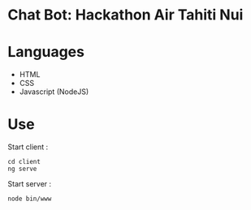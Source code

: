 # Chat Bot: Hackathon Air Tahiti Nui

# Languages 

* HTML
* CSS
* Javascript (NodeJS)

# Use

Start client : 
```
cd client
ng serve
```

Start server : 
```
node bin/www
```